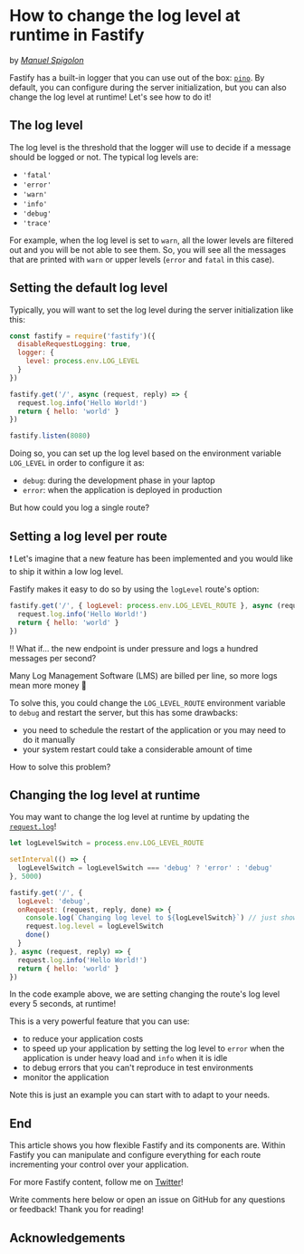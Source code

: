 # How to change the log level at runtime in Fastify

by *[Manuel Spigolon](https://twitter.com/ManuEomm)*

Fastify has a built-in logger that you can use out of the box: [`pino`](https://github.com/pinojs/pino).
By default, you can configure during the server initialization, but you can also change the log level at runtime!
Let's see how to do it!

## The log level

The log level is the threshold that the logger will use to decide if a message should be logged or not.
The typical log levels are:

- `'fatal'`
- `'error'`
- `'warn'`
- `'info'`
- `'debug'`
- `'trace'`

For example, when the log level is set to `warn`, all the lower levels are filtered out and you will be not able to see them.
So, you will see all the messages that are printed with `warn` or upper levels (`error` and `fatal` in this case).

## Setting the default log level

Typically, you will want to set the log level during the server initialization like this:

```js
const fastify = require('fastify')({
  disableRequestLogging: true,
  logger: {
    level: process.env.LOG_LEVEL
  }
})

fastify.get('/', async (request, reply) => {
  request.log.info('Hello World!')
  return { hello: 'world' }
})

fastify.listen(8080)
```

Doing so, you can set up the log level based on the environment variable `LOG_LEVEL` in order to configure it as:

- `debug`: during the development phase in your laptop
- `error`: when the application is deployed in production

But how could you log a single route?

## Setting a log level per route

❗️ Let's imagine that a new feature has been implemented and you would like to ship it within a low log level.

Fastify makes it easy to do so by using the `logLevel` route's option:

```js
fastify.get('/', { logLevel: process.env.LOG_LEVEL_ROUTE }, async (request, reply) => {
  request.log.info('Hello World!')
  return { hello: 'world' }
})
```

‼️ What if... the new endpoint is under pressure and logs a hundred messages per second?

Many Log Management Software (LMS) are billed per line, so more logs mean more money 💸

To solve this, you could change the `LOG_LEVEL_ROUTE` environment variable to `debug` and restart the server, but this has some drawbacks:

- you need to schedule the restart of the application or you may need to do it manually
- your system restart could take a considerable amount of time

How to solve this problem?

## Changing the log level at runtime

You may want to change the log level at runtime by updating the [`request.log`](https://www.fastify.io/docs/latest/Reference/Request/)!

```js
let logLevelSwitch = process.env.LOG_LEVEL_ROUTE

setInterval(() => {
  logLevelSwitch = logLevelSwitch === 'debug' ? 'error' : 'debug'
}, 5000)

fastify.get('/', {
  logLevel: 'debug',
  onRequest: (request, reply, done) => {
    console.log(`Changing log level to ${logLevelSwitch}`) // just show the level change
    request.log.level = logLevelSwitch
    done()
  }
}, async (request, reply) => {
  request.log.info('Hello World!')
  return { hello: 'world' }
})
```

In the code example above, we are setting changing the route's log level every 5 seconds, at runtime!

This is a very powerful feature that you can use:

- to reduce your application costs
- to speed up your application by setting the log level to `error` when the application is under heavy load and `info` when it is idle
- to debug errors that you can't reproduce in test environments
- monitor the application

Note this is just an example you can start with to adapt to your needs.

## End

This article shows you how flexible Fastify and its components are.
Within Fastify you can manipulate and configure everything for each route incrementing your control over your application.

For more Fastify content, follow me on [Twitter](https://twitter.com/ManuEomm)!

Write comments here below or open an issue on GitHub for any questions or feedback!
Thank you for reading!

## Acknowledgements


